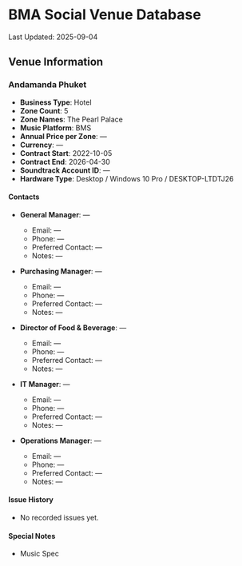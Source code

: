 # BMA Social Venue Database

Last Updated: 2025-09-04

## Venue Information

### Andamanda Phuket
- **Business Type**: Hotel
- **Zone Count**: 5
- **Zone Names**: The Pearl Palace
- **Music Platform**: BMS
- **Annual Price per Zone**: —
- **Currency**: —
- **Contract Start**: 2022-10-05
- **Contract End**: 2026-04-30
- **Soundtrack Account ID**: —
- **Hardware Type**: Desktop / Windows 10 Pro / DESKTOP-LTDTJ26

#### Contacts
- **General Manager**: —
  - Email: —
  - Phone: —
  - Preferred Contact: —
  - Notes: —

- **Purchasing Manager**: —
  - Email: —
  - Phone: —
  - Preferred Contact: —
  - Notes: —

- **Director of Food & Beverage**: —
  - Email: —
  - Phone: —
  - Preferred Contact: —
  - Notes: —

- **IT Manager**: —
  - Email: —
  - Phone: —
  - Preferred Contact: —
  - Notes: —

- **Operations Manager**: —
  - Email: —
  - Phone: —
  - Preferred Contact: —
  - Notes: —

#### Issue History
- No recorded issues yet.

#### Special Notes
- Music Spec
